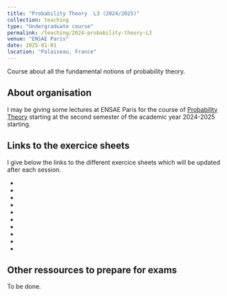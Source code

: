 ```yaml
---
title: "Probability Theory  L3 (2024/2025)"
collection: teaching
type: "Undergraduate course"
permalink: /teaching/2024-probability-theory-L3
venue: "ENSAE Paris"
date: 2025-01-01
location: "Palaiseau, France"
---
```


Course about all the fundamental notions of probability theory.


## About organisation

I may be giving some lectures at ENSAE Paris for the course of [Probability Theory](https://www.ensae.fr/courses/113) starting at the second semester of the academic year 2024-2025 starting.  

## Links to the exercice sheets 


I give below the links to the different exercice sheets which will be updated after each session. 

- 
- 
- 
- 
- 
- 
- 
- 
- 
- 




## Other ressources to prepare for exams

To be done.

